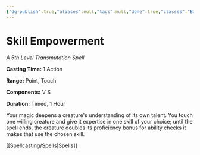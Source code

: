 ```yaml
---
{"dg-publish":true,"aliases":null,"tags":null,"done":true,"classes":"Bard, Sorcerer, Wizard, Artificer,","spellLevel":5,"school":"Transmutation","source":"XGE","permalink":"/spells/skill-empowerment/","dgHomeLink":false,"dgPassFrontmatter":true}
---
```


# Skill Empowerment
*A 5th Level Transmutation Spell.*

**Casting Time:** 1 Action

**Range:** Point, Touch

**Components:** V S 

**Duration:** Timed, 1 Hour

Your magic deepens a creature's understanding of its own talent. You touch one willing creature and give it expertise in one skill of your choice; until the spell ends, the creature doubles its proficiency bonus for ability checks it makes that use the chosen skill.

[[Spellcasting/Spells|Spells]]